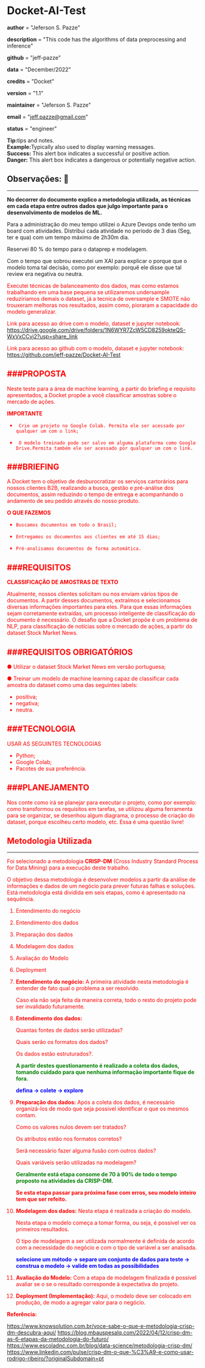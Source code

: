 # Docket-AI-Test

__author__      = "Jeferson S. Pazze"

__description__ = "This code has the algorithms of data preprocessing and inference"

__github__      = "jeff-pazze"

__data__        = "December/2022"

__credits__     = "Docket"

__version__     = "1.1"

__maintainer__  = "Jeferson S. Pazze"

__email__       = "jeff.pazze@gmail.com"

__status__      = "engineer"


<div class="alert alert-block alert-info">
<b>Tip:</b>tips and notes.</div>
     
<div class="alert alert-block alert-warning">
<b>Example:</b>Typically also used to display warning messages.
</div>
    
<div class="alert alert-block alert-success">
<b>Success:</b> This alert box indicates a successful or positive action.
</div>    
     
<div class="alert alert-block alert-danger">
<b>Danger:</b> This alert box indicates a dangerous or potentially negative action.
</div>  


## **Observações**: 🎯
--------

**No decorrer do documento explico a metodologia utilizada, as técnicas em cada etapa entre outros dados que julgo importante para o desenvolvimento de modelos de ML.**

Para a administração do meu tempo utilizei o Azure Devops onde tenho um board com atividades. Distribui cada atividade no periodo de 3 dias (Seg, ter e qua) com um tempo máximo de 2h30m dia.

Reservei 80 % do tempo para o dataprep e modelagem.

Com o tempo que sobrou executei um XAI para explicar o porque que o modelo toma tal decisão, como por exemplo: porquê ele disse que tal review era negativa ou neutra.

<font color="red"> Executei técnicas de balanceamento dos dados, mas como estamos trabalhando em uma base pequena se utilizaremos undersample reduziriamos demais o dataset, já a tecnica de oversample e SMOTE não trouxeram melhoras nos resultados, assim como, pioraram a capacidade do modelo generalizar.



Link para acesso ao drive com o modelo, dataset e jupyter notebook: https://drive.google.com/drive/folders/1N6WYR7ZcW5CD8259okteQS-WxVxCCvj2?usp=share_link

Link para acesso ao github com o modelo, dataset e jupyter notebook: https://github.com/jeff-pazze/Docket-AI-Test





###**PROPOSTA**
---

Neste teste para a área de machine learning, a
partir do briefing e requisito apresentados, a
Docket propõe a você classificar amostras
sobre o mercado de ações.


**IMPORTANTE**

*      Crie um projeto no Google Colab. Permita ele ser acessado por qualquer um com o link;

*      O modelo treinado pode ser salvo em alguma plataforma como Google Drive.Permita também ele ser acessado por qualquer um com o link.



###**BRIEFING**
---

A Docket tem o objetivo de desburocratizar os
serviços cartorários para nossos clientes B2B,
realizando a busca, gestão e pré-análise dos
documentos, assim reduzindo o tempo de
entrega e acompanhando o andamento de seu
pedido através do nosso produto.

**O QUE FAZEMOS**

*     Buscamos documentos em todo o Brasil;

*     Entregamos os documentos aos clientes em até 15 dias;

*     Pré-analisamos documentos de forma automática.



###**REQUISITOS**
---

**CLASSIFICAÇÃO DE AMOSTRAS DE TEXTO**

Atualmente, nossos clientes solicitam ou nos
enviam vários tipos de documentos. A partir
desses documentos, extraímos e selecionamos
diversas informações importantes para eles.
Para que essas informações sejam
corretamente extraídas, um processo
inteligente de classificação do documento é
necessário.
O desafio que a Docket propõe é um problema
de NLP, para classificação de notícias sobre o
mercado de ações, a partir do dataset Stock
Market News.


###**REQUISITOS OBRIGATÓRIOS**
---

● Utilizar o dataset Stock Market News em versão portuguesa;

● Treinar um modelo de machine learning capaz de classificar cada amostra do
dataset como uma das seguintes labels:
*   positiva;
*   negativa;
*   neutra.


###**TECNOLOGIA**
---

USAR AS SEGUINTES TECNOLOGIAS


*   Python;
*   Google Colab;
*   Pacotes de sua preferência.


###**PLANEJAMENTO**
---

Nos conte como irá se planejar para executar o projeto, como por exemplo: como transformou os requisitos em tarefas, se utilizou alguma ferramenta para se organizar, se desenhou algum diagrama, o processo de criação do dataset, porque escolheu certo modelo, etc.
Essa é uma questão livre!


## Metodologia Utilizada
---------
Foi selecionado a metodologia **CRISP-DM** (Cross Industry Standard Process for Data Mining) para a execução deste trabalho.

O objetivo dessa metodologia é desenvolver modelos a partir da análise de informações e dados de um negócio para prever futuras falhas e soluções. Está metodologia está dividida em seis etapas, como é apresentado na sequência.

1.   Entendimento do negócio
2.   Entendimento dos dados
3.   Preparação dos dados
4.   Modelagem dos dados
5.   Avaliação do Modelo
6.   Deployment



1.  **Entendimento do negócio:** A primeira atividade nesta metodologia é entender de fato qual o problema a ser resolvido.

      <font color="red"> Caso ela não seja feita da maneira correta, todo o resto do projeto pode ser invalidado futuramente.</font>


2.   **Entendimento dos dados:** 

      Quantas fontes de dados serão utilizadas? 

      Quais serão os formatos dos dados? 

      Os dados estão estruturados?.
      
      <font color="green"> **A partir destes questionamento é realizado a coleta dos dados, tomando cuidado para que nenhuma informação importante fique de fora.**</font>

      <font color="blue"> **defina → colete → explore**</font>



3.   **Preparação dos dados:** Após a coleta dos dados, é necessário organizá-los de modo que seja possivel identificar o que os mesmos contam. 

      Como os valores nulos devem ser tratados?

      Os atributos estão nos formatos corretos?

      Será necessário fazer alguma fusão com outros dados?

      Quais variáveis serão utilizadas na modelagem?

      <font color="green"> **Geralmente está etapa consome de 70 à 90% de todo o tempo proposto na atividades da CRISP-DM.**</font>

      <font color="red"> **Se esta etapa passar para próxima fase com erros, seu modelo inteiro tem que ser refeito.**</font>
   


4.   **Modelagem dos dados:** Nesta etapa é realizada a criação do modelo.

      Nesta etapa o modelo começa a tomar forma, ou seja, é possivel ver os primeiros resultados. 

      O tipo de modelagem a ser utilizada normalmente é definida de acordo com a necessidade do negócio e com o tipo de variável a ser analisada.

      <font color="blue"> **selecione um método → separe um conjunto de dados para teste → construa o modelo → valide em todas as possibilidades**</font>



5.   **Avaliação do Modelo:** Com a etapa de modelagem finalizada é possivel avaliar se o se o resultado corresponde à expectativa do projeto.



6.   **Deployment (Implementação):** Aqui, o modelo deve ser colocado em produção, de modo a agregar valor para o negócio. 



**Referência:**


https://www.knowsolution.com.br/voce-sabe-o-que-e-metodologia-crisp-dm-descubra-aqui/
https://blog.mbauspesalq.com/2022/04/12/crisp-dm-as-6-etapas-da-metodologia-do-futuro/
https://www.escoladnc.com.br/blog/data-science/metodologia-crisp-dm/
https://www.linkedin.com/pulse/crisp-dm-o-que-%C3%A9-e-como-usar-rodrigo-ribeiro/?originalSubdomain=pt
